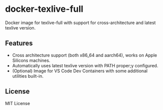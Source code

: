 # docker-texlive-full
Docker image for texlive-full with support for cross-architecture and latest texlive version.

## Features
- Cross architecture support (both x86_64 and aarch64), works on Apple Silicons machines.
- Automatically uses latest texlive version with PATH proper;y configured.
- (Optional) Image for VS Code Dev Containers with some additional utilities built-in.

## License
MIT License